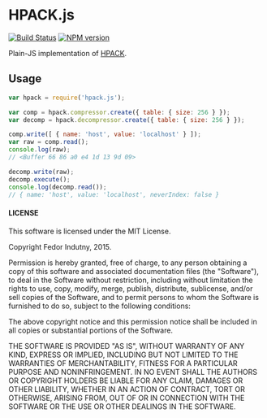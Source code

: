 # HPACK.js

[![Build Status](https://secure.travis-ci.org/indutny/hpack.js.png)](http://travis-ci.org/indutny/hpack.js)
[![NPM version](https://badge.fury.io/js/hpack.js.svg)](http://badge.fury.io/js/hpack.js)

Plain-JS implementation of [HPACK][0].

## Usage

```javascript
var hpack = require('hpack.js');

var comp = hpack.compressor.create({ table: { size: 256 } });
var decomp = hpack.decompressor.create({ table: { size: 256 } });

comp.write([ { name: 'host', value: 'localhost' } ]);
var raw = comp.read();
console.log(raw);
// <Buffer 66 86 a0 e4 1d 13 9d 09>

decomp.write(raw);
decomp.execute();
console.log(decomp.read());
// { name: 'host', value: 'localhost', neverIndex: false }
```

#### LICENSE

This software is licensed under the MIT License.

Copyright Fedor Indutny, 2015.

Permission is hereby granted, free of charge, to any person obtaining a
copy of this software and associated documentation files (the
"Software"), to deal in the Software without restriction, including
without limitation the rights to use, copy, modify, merge, publish,
distribute, sublicense, and/or sell copies of the Software, and to permit
persons to whom the Software is furnished to do so, subject to the
following conditions:

The above copyright notice and this permission notice shall be included
in all copies or substantial portions of the Software.

THE SOFTWARE IS PROVIDED "AS IS", WITHOUT WARRANTY OF ANY KIND, EXPRESS
OR IMPLIED, INCLUDING BUT NOT LIMITED TO THE WARRANTIES OF
MERCHANTABILITY, FITNESS FOR A PARTICULAR PURPOSE AND NONINFRINGEMENT. IN
NO EVENT SHALL THE AUTHORS OR COPYRIGHT HOLDERS BE LIABLE FOR ANY CLAIM,
DAMAGES OR OTHER LIABILITY, WHETHER IN AN ACTION OF CONTRACT, TORT OR
OTHERWISE, ARISING FROM, OUT OF OR IN CONNECTION WITH THE SOFTWARE OR THE
USE OR OTHER DEALINGS IN THE SOFTWARE.

[0]: https://tools.ietf.org/html/rfc7541

